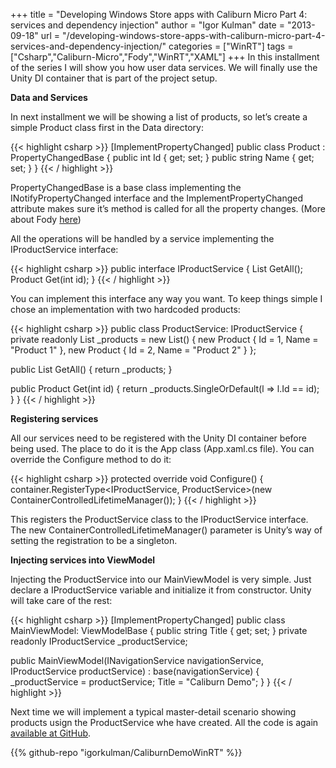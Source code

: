 +++
title = "Developing Windows Store apps with Caliburn Micro Part 4: services and dependency injection"
author = "Igor Kulman"
date = "2013-09-18"
url = "/developing-windows-store-apps-with-caliburn-micro-part-4-services-and-dependency-injection/"
categories = ["WinRT"]
tags = ["Csharp","Caliburn-Micro","Fody","WinRT","XAML"]
+++
In this installment of the series I will show you how user data services. We will finally use the Unity DI container that is part of the project setup.

**Data and Services**

In next installment we will be showing a list of products, so let&#8217;s create a simple Product class first in the Data directory:

{{< highlight csharp >}}
[ImplementPropertyChanged]
public class Product : PropertyChangedBase
{
  public int Id { get; set; }
  public string Name { get; set; }
}
{{< / highlight >}}

PropertyChangedBase is a base class implementing the INotifyPropertyChanged interface and the ImplementPropertyChanged attribute makes sure it&#8217;s method is called for all the property changes. (More about Fody [here][1])

<!--more-->

All the operations will be handled by a service implementing the IProductService interface:

{{< highlight csharp >}}
public interface IProductService
{
  List<Product> GetAll();
  Product Get(int id);
}
{{< / highlight >}}

You can implement this interface any way you want. To keep things simple I chose an implementation with two hardcoded products:

{{< highlight csharp >}}
public class ProductService: IProductService
{
  private readonly List<Product> _products = new List<Product>()
  {
    new Product
    {
      Id = 1,
      Name = "Product 1"
    },
    new Product
    {
      Id = 2,
      Name = "Product 2"
    }
  };
  
  public List<Product> GetAll()
  {
    return _products;
  }

  public Product Get(int id)
  {
    return _products.SingleOrDefault(l => l.Id == id);
  }
}
{{< / highlight >}}

**Registering services**

All our services need to be registered with the Unity DI container before being used. The place to do it is the App class (App.xaml.cs file). You can override the Configure method to do it:

{{< highlight csharp >}}
protected override void Configure()
{
  container.RegisterType<IProductService, ProductService>(new ContainerControlledLifetimeManager());
}
{{< / highlight >}}

This registers the ProductService class to the IProductService interface. The new ContainerControlledLifetimeManager() parameter is Unity&#8217;s way of setting the registration to be a singleton.

**Injecting services into ViewModel**

Injecting the ProductService into our MainViewModel is very simple. Just declare a IProductService variable and initialize it from constructor. Unity will take care of the rest:

{{< highlight csharp >}}
[ImplementPropertyChanged]
public class MainViewModel: ViewModelBase
{
  public string Title { get; set; }
  private readonly IProductService _productService;

  public MainViewModel(INavigationService navigationService, IProductService productService) : base(navigationService)
  {
    _productService = productService;
    Title = "Caliburn Demo";
  }
}
{{< / highlight >}}

Next time we will implement a typical master-detail scenario showing products usign the ProductService whe have created. All the code is again [available at GitHub][2].

 [1]: http://blog.kulman.sk/inotifypropertychanged-the-easy-way-in-windows-phone-and-windows-8/ "INotifyPropertyChanged the easy way in Windows Phone and Windows 8"
 [2]: https://github.com/igorkulman/CaliburnDemoWinRT

{{% github-repo "igorkulman/CaliburnDemoWinRT" %}}
